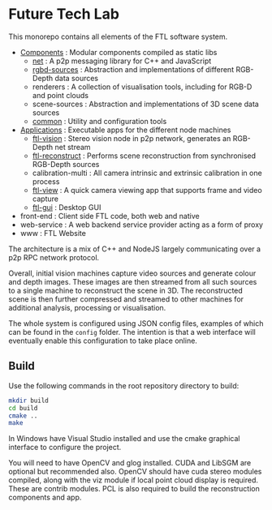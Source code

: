 # Future Tech Lab

This monorepo contains all elements of the FTL software system.

* [Components](components/) : Modular components compiled as static libs
  * [net](components/net/) : A p2p messaging library for C++ and JavaScript
  * [rgbd-sources](components/rgbd-sources/) : Abstraction and implementations of different RGB-Depth data sources
  * renderers : A collection of visualisation tools, including for RGB-D and point clouds
  * scene-sources : Abstraction and implementations of 3D scene data sources
  * [common](components/common/) : Utility and configuration tools
* [Applications](applications/) : Executable apps for the different node machines
  * [ftl-vision](applications/vision/) : Stereo vision node in p2p network, generates an RGB-Depth net stream
  * [ftl-reconstruct](applications/reconstruct/) : Performs scene reconstruction from synchronised RGB-Depth sources
  * calibration-multi : All camera intrinsic and extrinsic calibration in one process
  * [ftl-view](applications/groupview/) : A quick camera viewing app that supports frame and video capture
  * [ftl-gui](applications/gui/) : Desktop GUI
* front-end : Client side FTL code, both web and native
* web-service : A web backend service provider acting as a form of proxy
* www : FTL Website

The architecture is a mix of C++ and NodeJS largely communicating over a p2p RPC
network protocol.

Overall, initial vision machines capture video sources and generate colour and
depth images. These images are then streamed from all such sources to a single
machine to reconstruct the scene in 3D. The reconstructed scene is then further
compressed and streamed to other machines for additional analysis, processing or
visualisation.

The whole system is configured using JSON config files, examples of which can be
found in the `config` folder. The intention is that a web interface will
eventually enable this configuration to take place online.

## Build
Use the following commands in the root repository directory to build:

```bash
mkdir build
cd build
cmake ..
make
```

In Windows have Visual Studio installed and use the cmake graphical interface
to configure the project.

You will need to have OpenCV and glog installed. CUDA and LibSGM are optional
but recommended also. OpenCV should have cuda stereo modules compiled, along
with the viz module if local point cloud display is required. These are contrib
modules. PCL is also required to build the reconstruction components and app.

